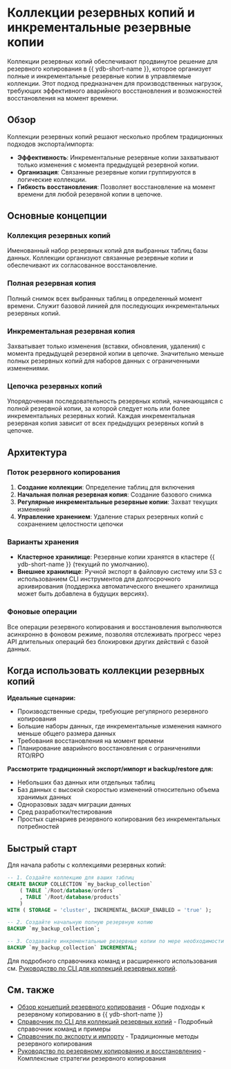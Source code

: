 # Коллекции резервных копий и инкрементальные резервные копии

Коллекции резервных копий обеспечивают продвинутое решение для резервного копирования в {{ ydb-short-name }}, которое организует полные и инкрементальные резервные копии в управляемые коллекции. Этот подход предназначен для производственных нагрузок, требующих эффективного аварийного восстановления и возможностей восстановления на момент времени.

## Обзор

Коллекции резервных копий решают несколько проблем традиционных подходов экспорта/импорта:

- **Эффективность**: Инкрементальные резервные копии захватывают только изменения с момента предыдущей резервной копии.
- **Организация**: Связанные резервные копии группируются в логические коллекции.
- **Гибкость восстановления**: Позволяет восстановление на момент времени для любой резервной копии в цепочке.

## Основные концепции

### Коллекция резервных копий

Именованный набор резервных копий для выбранных таблиц базы данных. Коллекции организуют связанные резервные копии и обеспечивают их согласованное восстановление.

### Полная резервная копия

Полный снимок всех выбранных таблиц в определенный момент времени. Служит базовой линией для последующих инкрементальных резервных копий.

### Инкрементальная резервная копия

Захватывает только изменения (вставки, обновления, удаления) с момента предыдущей резервной копии в цепочке. Значительно меньше полных резервных копий для наборов данных с ограниченными изменениями.

### Цепочка резервных копий

Упорядоченная последовательность резервных копий, начинающаяся с полной резервной копии, за которой следует ноль или более инкрементальных резервных копий. Каждая инкрементальная резервная копия зависит от всех предыдущих резервных копий в цепочке.

## Архитектура

### Поток резервного копирования

1. **Создание коллекции**: Определение таблиц для включения
2. **Начальная полная резервная копия**: Создание базового снимка
3. **Регулярные инкрементальные резервные копии**: Захват текущих изменений
4. **Управление хранением**: Удаление старых резервных копий с сохранением целостности цепочки

### Варианты хранения

- **Кластерное хранилище**: Резервные копии хранятся в кластере {{ ydb-short-name }} (текущий по умолчанию).
- **Внешнее хранилище**: Ручной экспорт в файловую систему или S3 с использованием CLI инструментов для долгосрочного архивирования (поддержка автоматического внешнего хранилища может быть добавлена в будущих версиях).

### Фоновые операции

Все операции резервного копирования и восстановления выполняются асинхронно в фоновом режиме, позволяя отслеживать прогресс через API длительных операций без блокировки других действий с базой данных.

## Когда использовать коллекции резервных копий

**Идеальные сценарии:**

- Производственные среды, требующие регулярного резервного копирования
- Большие наборы данных, где инкрементальные изменения намного меньше общего размера данных
- Требования восстановления на момент времени
- Планирование аварийного восстановления с ограничениями RTO/RPO

**Рассмотрите традиционный экспорт/импорт и backup/restore для:**

- Небольших баз данных или отдельных таблиц
- Баз данных с высокой скоростью изменений относительно объема хранимых данных
- Одноразовых задач миграции данных
- Сред разработки/тестирования
- Простых сценариев резервного копирования без инкрементальных потребностей

## Быстрый старт

Для начала работы с коллекциями резервных копий:

```sql
-- 1. Создайте коллекцию для ваших таблиц
CREATE BACKUP COLLECTION `my_backup_collection`
    ( TABLE `/Root/database/orders`
    , TABLE `/Root/database/products`
    )
WITH ( STORAGE = 'cluster', INCREMENTAL_BACKUP_ENABLED = 'true' );

-- 2. Создайте начальную полную резервную копию
BACKUP `my_backup_collection`;

-- 3. Создавайте инкрементальные резервные копии по мере необходимости
BACKUP `my_backup_collection` INCREMENTAL;
```

Для подробного справочника команд и расширенного использования см. [Руководство по CLI для коллекций резервных копий](../../reference/ydb-cli/export-import/backup-collections/index.md).

## См. также

- [Обзор концепций резервного копирования](../backup.md) - Общие подходы к резервному копированию в {{ ydb-short-name }}
- [Справочник по CLI для коллекций резервных копий](../../reference/ydb-cli/export-import/backup-collections/index.md) - Подробный справочник команд и примеры
- [Справочник по экспорту и импорту](../../reference/ydb-cli/export-import/index.md) - Традиционные методы резервного копирования
- [Руководство по резервному копированию и восстановлению](../../devops/backup-and-recovery.md) - Комплексные стратегии резервного копирования
